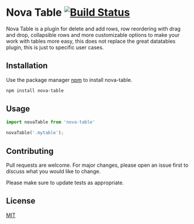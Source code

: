 # Nova Table [![Build Status](https://travis-ci.org/leandroruel/nova-table.svg?branch=master)](https://travis-ci.org/leandroruel/nova-table)

Nova Table is a plugin for delete and add rows, row reordering with drag and drop, collapsible rows and more customizable options to make your work with tables more easy, this does not replace the great datatables plugin, this is just to specific user cases.

## Installation

Use the package manager [npm](https://www.npmjs.com/package/) to install nova-table.

```bash
npm install nova-table
```

## Usage

```python
import novaTable from 'nova-table'

novaTable('.mytable');
```

## Contributing
Pull requests are welcome. For major changes, please open an issue first to discuss what you would like to change.

Please make sure to update tests as appropriate.

## License
[MIT](LICENSE.md)
